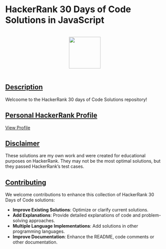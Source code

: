 <!--
-- Author: Aryan Kadyan
-- URL: https://github.com/AryanKadyan
-->

# HackerRank 30 Days of Code Solutions in JavaScript

<p align="center">
  <br>
 <img height=100 src="https://hrcdn.net/community-frontend/assets/brand/logo-new-white-green-a5cb16e0ae.svg">
</a>
<br>
<br>
</p>

## [Description]()

Welcoome to the HackerRank 30 days of Code Solutions repository! 

## [Personal HackerRank Profile]()

[View Profile]("https://www.hackerrank.com/profile/aryankadyan")

## [Disclaimer]()

These solutions are my own work and were created for educational purposes on HackerRank. They may not be the most optimal solutions, but they passed HackerRank’s test cases.

## [Contributing]()

We welcome contributions to enhance this collection of HackerRank 30 Days of Code solutions:

- **Improve Existing Solutions**: Optimize or clarify current solutions.
- **Add Explanations**: Provide detailed explanations of code and problem-solving approaches.
- **Multiple Language Implementations**: Add solutions in other programming languages.
- **Improve Documentation**: Enhance the README, code comments or other documentation.
